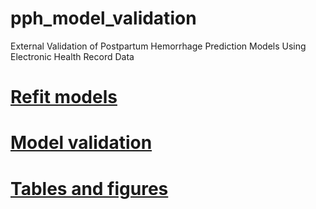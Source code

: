 # pph_model_validation
External Validation of Postpartum Hemorrhage Prediction Models Using Electronic Health Record Data

# [Refit models](https://htmlpreview.github.io/?https://github.com/seanrmeyer/pph_model_validation/blob/main/03-postpartum_hemorrhage_refit_models.html)
# [Model validation](https://htmlpreview.github.io/?https://github.com/seanrmeyer/pph_model_validation/blob/main/04-postpartum_hemorrhage_model_validation.html)
# [Tables and figures](https://htmlpreview.github.io/?https://github.com/seanrmeyer/pph_model_validation/blob/main/05-tables_and_figures.html)
